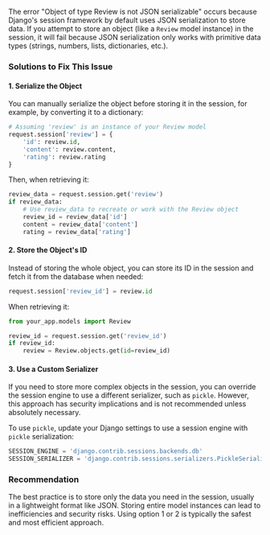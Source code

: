 The error "Object of type Review is not JSON serializable" occurs because Django's session framework by default uses JSON serialization to store data. If you attempt to store an object (like a `Review` model instance) in the session, it will fail because JSON serialization only works with primitive data types (strings, numbers, lists, dictionaries, etc.).

### Solutions to Fix This Issue

#### 1. **Serialize the Object**
You can manually serialize the object before storing it in the session, for example, by converting it to a dictionary:

```python
# Assuming 'review' is an instance of your Review model
request.session['review'] = {
    'id': review.id,
    'content': review.content,
    'rating': review.rating
}
```

Then, when retrieving it:

```python
review_data = request.session.get('review')
if review_data:
    # Use review_data to recreate or work with the Review object
    review_id = review_data['id']
    content = review_data['content']
    rating = review_data['rating']
```

#### 2. **Store the Object's ID**
Instead of storing the whole object, you can store its ID in the session and fetch it from the database when needed:

```python
request.session['review_id'] = review.id
```

When retrieving it:

```python
from your_app.models import Review

review_id = request.session.get('review_id')
if review_id:
    review = Review.objects.get(id=review_id)
```

#### 3. **Use a Custom Serializer**
If you need to store more complex objects in the session, you can override the session engine to use a different serializer, such as `pickle`. However, this approach has security implications and is not recommended unless absolutely necessary.

To use `pickle`, update your Django settings to use a session engine with `pickle` serialization:

```python
SESSION_ENGINE = 'django.contrib.sessions.backends.db'
SESSION_SERIALIZER = 'django.contrib.sessions.serializers.PickleSerializer'
```

### Recommendation
The best practice is to store only the data you need in the session, usually in a lightweight format like JSON. Storing entire model instances can lead to inefficiencies and security risks. Using option 1 or 2 is typically the safest and most efficient approach.